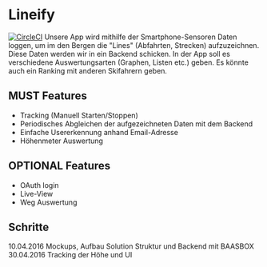 # Lineify
[![CircleCI](https://circleci.com/gh/benwasd/Lineify/tree/master.svg?style=svg)](https://circleci.com/gh/benwasd/Lineify/tree/master)
Unsere App wird mithilfe der Smartphone-Sensoren Daten loggen, um im den Bergen die "Lines" (Abfahrten, Strecken) aufzuzeichnen. Diese Daten werden wir in ein Backend schicken. In der App soll es verschiedene Auswertungsarten (Graphen, Listen etc.) geben. Es könnte auch ein Ranking mit anderen Skifahrern geben.

## MUST Features
* Tracking (Manuell Starten/Stoppen)
* Periodisches Abgleichen der aufgezeichneten Daten mit dem Backend
* Einfache Usererkennung anhand Email-Adresse
* Höhenmeter Auswertung

## OPTIONAL Features
* OAuth login
* Live-View
* Weg Auswertung


## Schritte
10.04.2016 Mockups, Aufbau Solution Struktur und Backend mit BAASBOX 
30.04.2016 Tracking der Höhe und UI


